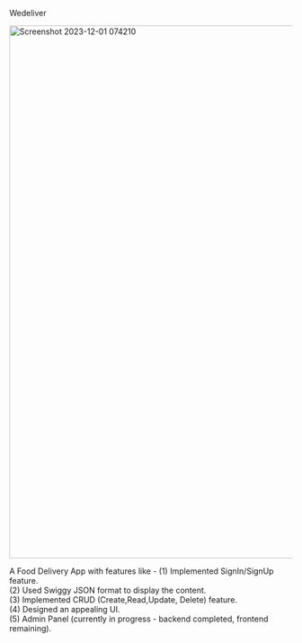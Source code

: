 Wedeliver

<img width="948" alt="Screenshot 2023-12-01 074210" src="https://github.com/Pranay-Singhania/WeDeliver/assets/53472824/8a2e8cc3-9c5c-44dc-b9ff-dea503cb548d">

A Food Delivery App with features like -
(1) Implemented SignIn/SignUp feature.  
(2) Used Swiggy JSON format to display the content.  
(3) Implemented CRUD (Create,Read,Update, Delete) feature.  
(4) Designed an appealing UI.  
(5) Admin Panel (currently in progress - backend completed, frontend remaining).
